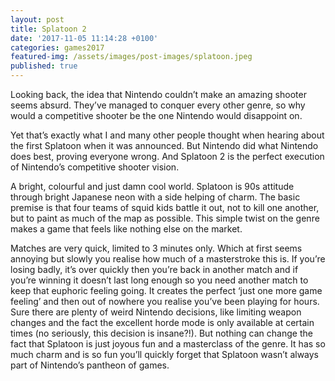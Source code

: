 ```yaml
---
layout: post
title: Splatoon 2
date: '2017-11-05 11:14:28 +0100'
categories: games2017
featured-img: /assets/images/post-images/splatoon.jpeg
published: true
---
```


Looking back, the idea that Nintendo couldn’t make an amazing shooter seems absurd. They’ve managed to conquer every other genre, so why would a competitive shooter be the one Nintendo would disappoint on.

Yet that’s exactly what I and many other people thought when hearing about the first Splatoon when it was announced. But Nintendo did what Nintendo does best, proving everyone wrong. And Splatoon 2 is the perfect execution of Nintendo’s competitive shooter vision.

A bright, colourful and just damn cool world. Splatoon is 90s attitude through bright Japanese neon with a side helping of charm. The basic premise is that four teams of squid kids battle it out, not to kill one another, but to paint as much of the map as possible. This simple twist on the genre makes a game that feels like nothing else on the market.

Matches are very quick, limited to 3 minutes only. Which at first seems annoying but slowly you realise how much of a masterstroke this is. If you’re losing badly, it’s over quickly then you’re back in another match and if you’re winning it doesn’t last long enough so you need another match to keep that euphoric feeling going. It creates the perfect ‘just one more game feeling’ and then out of nowhere you realise you’ve been playing for hours. Sure there are plenty of weird Nintendo decisions, like limiting weapon changes and the fact the excellent horde mode is only available at certain times (no seriously, this decision is insane?!).
But nothing can change the fact that Splatoon is just joyous fun and a masterclass of the genre. It has so much charm and is so fun you’ll quickly forget that Splatoon wasn’t always part of Nintendo’s pantheon of games.
